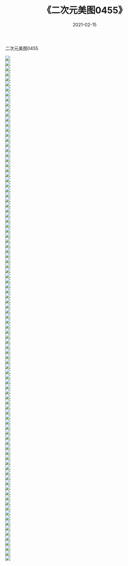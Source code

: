 ﻿---
layout: post
title:  《二次元美图0455》
date:   2021-02-15
img: http://imgx.orgx.ga/二次元/2021/二次元美图0455/000.jpg
categories: [美女, 清纯, 唯美]
---

二次元美图0455

 ![](http://imgx.orgx.ga/二次元/2021/二次元美图0455/001.jpg) <br>![](http://imgx.orgx.ga/二次元/2021/二次元美图0455/002.jpg) <br>![](http://imgx.orgx.ga/二次元/2021/二次元美图0455/003.jpg) <br>![](http://imgx.orgx.ga/二次元/2021/二次元美图0455/004.jpg) <br>![](http://imgx.orgx.ga/二次元/2021/二次元美图0455/005.jpg) <br>![](http://imgx.orgx.ga/二次元/2021/二次元美图0455/006.jpg) <br>![](http://imgx.orgx.ga/二次元/2021/二次元美图0455/007.jpg) <br>![](http://imgx.orgx.ga/二次元/2021/二次元美图0455/008.jpg) <br>![](http://imgx.orgx.ga/二次元/2021/二次元美图0455/009.jpg) <br>![](http://imgx.orgx.ga/二次元/2021/二次元美图0455/010.jpg) <br>![](http://imgx.orgx.ga/二次元/2021/二次元美图0455/011.jpg) <br>![](http://imgx.orgx.ga/二次元/2021/二次元美图0455/012.jpg) <br>![](http://imgx.orgx.ga/二次元/2021/二次元美图0455/013.jpg) <br>![](http://imgx.orgx.ga/二次元/2021/二次元美图0455/014.jpg) <br>![](http://imgx.orgx.ga/二次元/2021/二次元美图0455/015.jpg) <br>![](http://imgx.orgx.ga/二次元/2021/二次元美图0455/016.jpg) <br>![](http://imgx.orgx.ga/二次元/2021/二次元美图0455/017.jpg) <br>![](http://imgx.orgx.ga/二次元/2021/二次元美图0455/018.jpg) <br>![](http://imgx.orgx.ga/二次元/2021/二次元美图0455/019.jpg) <br>![](http://imgx.orgx.ga/二次元/2021/二次元美图0455/020.jpg) <br>![](http://imgx.orgx.ga/二次元/2021/二次元美图0455/021.jpg) <br>![](http://imgx.orgx.ga/二次元/2021/二次元美图0455/022.jpg) <br>![](http://imgx.orgx.ga/二次元/2021/二次元美图0455/023.jpg) <br>![](http://imgx.orgx.ga/二次元/2021/二次元美图0455/024.jpg) <br>![](http://imgx.orgx.ga/二次元/2021/二次元美图0455/025.jpg) <br>![](http://imgx.orgx.ga/二次元/2021/二次元美图0455/026.jpg) <br>![](http://imgx.orgx.ga/二次元/2021/二次元美图0455/027.jpg) <br>![](http://imgx.orgx.ga/二次元/2021/二次元美图0455/028.jpg) <br>![](http://imgx.orgx.ga/二次元/2021/二次元美图0455/029.jpg) <br>![](http://imgx.orgx.ga/二次元/2021/二次元美图0455/030.jpg) <br>![](http://imgx.orgx.ga/二次元/2021/二次元美图0455/031.jpg) <br>![](http://imgx.orgx.ga/二次元/2021/二次元美图0455/032.jpg) <br>![](http://imgx.orgx.ga/二次元/2021/二次元美图0455/033.jpg) <br>![](http://imgx.orgx.ga/二次元/2021/二次元美图0455/034.jpg) <br>![](http://imgx.orgx.ga/二次元/2021/二次元美图0455/035.jpg) <br>![](http://imgx.orgx.ga/二次元/2021/二次元美图0455/036.jpg) <br>![](http://imgx.orgx.ga/二次元/2021/二次元美图0455/037.jpg) <br>![](http://imgx.orgx.ga/二次元/2021/二次元美图0455/038.jpg) <br>![](http://imgx.orgx.ga/二次元/2021/二次元美图0455/039.jpg) <br>![](http://imgx.orgx.ga/二次元/2021/二次元美图0455/040.jpg) <br>![](http://imgx.orgx.ga/二次元/2021/二次元美图0455/041.jpg) <br>![](http://imgx.orgx.ga/二次元/2021/二次元美图0455/042.jpg) <br>![](http://imgx.orgx.ga/二次元/2021/二次元美图0455/043.jpg) <br>![](http://imgx.orgx.ga/二次元/2021/二次元美图0455/044.jpg) <br>![](http://imgx.orgx.ga/二次元/2021/二次元美图0455/045.jpg) <br>![](http://imgx.orgx.ga/二次元/2021/二次元美图0455/046.jpg) <br>![](http://imgx.orgx.ga/二次元/2021/二次元美图0455/047.jpg) <br>![](http://imgx.orgx.ga/二次元/2021/二次元美图0455/048.jpg) <br>![](http://imgx.orgx.ga/二次元/2021/二次元美图0455/049.jpg) <br>![](http://imgx.orgx.ga/二次元/2021/二次元美图0455/050.jpg) <br>![](http://imgx.orgx.ga/二次元/2021/二次元美图0455/051.jpg) <br>![](http://imgx.orgx.ga/二次元/2021/二次元美图0455/052.jpg) <br>![](http://imgx.orgx.ga/二次元/2021/二次元美图0455/053.jpg) <br>![](http://imgx.orgx.ga/二次元/2021/二次元美图0455/054.jpg) <br>![](http://imgx.orgx.ga/二次元/2021/二次元美图0455/055.jpg) <br>![](http://imgx.orgx.ga/二次元/2021/二次元美图0455/056.jpg) <br>![](http://imgx.orgx.ga/二次元/2021/二次元美图0455/057.jpg) <br>![](http://imgx.orgx.ga/二次元/2021/二次元美图0455/058.jpg) <br>![](http://imgx.orgx.ga/二次元/2021/二次元美图0455/059.jpg) <br>![](http://imgx.orgx.ga/二次元/2021/二次元美图0455/060.jpg) <br>![](http://imgx.orgx.ga/二次元/2021/二次元美图0455/061.jpg) <br>![](http://imgx.orgx.ga/二次元/2021/二次元美图0455/062.jpg) <br>![](http://imgx.orgx.ga/二次元/2021/二次元美图0455/063.jpg) <br>![](http://imgx.orgx.ga/二次元/2021/二次元美图0455/064.jpg) <br>![](http://imgx.orgx.ga/二次元/2021/二次元美图0455/065.jpg) <br>![](http://imgx.orgx.ga/二次元/2021/二次元美图0455/066.jpg) <br>![](http://imgx.orgx.ga/二次元/2021/二次元美图0455/067.jpg) <br>![](http://imgx.orgx.ga/二次元/2021/二次元美图0455/068.jpg) <br>![](http://imgx.orgx.ga/二次元/2021/二次元美图0455/069.jpg) <br>![](http://imgx.orgx.ga/二次元/2021/二次元美图0455/070.jpg) <br>![](http://imgx.orgx.ga/二次元/2021/二次元美图0455/071.jpg) <br>![](http://imgx.orgx.ga/二次元/2021/二次元美图0455/072.jpg) <br>![](http://imgx.orgx.ga/二次元/2021/二次元美图0455/073.jpg) <br>![](http://imgx.orgx.ga/二次元/2021/二次元美图0455/074.jpg) <br>![](http://imgx.orgx.ga/二次元/2021/二次元美图0455/075.jpg) <br>![](http://imgx.orgx.ga/二次元/2021/二次元美图0455/076.jpg) <br>![](http://imgx.orgx.ga/二次元/2021/二次元美图0455/077.jpg) <br>![](http://imgx.orgx.ga/二次元/2021/二次元美图0455/078.jpg) <br>![](http://imgx.orgx.ga/二次元/2021/二次元美图0455/079.jpg) <br>![](http://imgx.orgx.ga/二次元/2021/二次元美图0455/080.jpg) <br>![](http://imgx.orgx.ga/二次元/2021/二次元美图0455/081.jpg) <br>![](http://imgx.orgx.ga/二次元/2021/二次元美图0455/082.jpg) <br>![](http://imgx.orgx.ga/二次元/2021/二次元美图0455/083.jpg) <br>![](http://imgx.orgx.ga/二次元/2021/二次元美图0455/084.jpg) <br>![](http://imgx.orgx.ga/二次元/2021/二次元美图0455/085.jpg) <br>![](http://imgx.orgx.ga/二次元/2021/二次元美图0455/086.jpg) <br>![](http://imgx.orgx.ga/二次元/2021/二次元美图0455/087.jpg) <br>![](http://imgx.orgx.ga/二次元/2021/二次元美图0455/088.jpg) <br>![](http://imgx.orgx.ga/二次元/2021/二次元美图0455/089.jpg) <br>![](http://imgx.orgx.ga/二次元/2021/二次元美图0455/090.jpg) <br>![](http://imgx.orgx.ga/二次元/2021/二次元美图0455/091.jpg) <br>![](http://imgx.orgx.ga/二次元/2021/二次元美图0455/092.jpg) <br>![](http://imgx.orgx.ga/二次元/2021/二次元美图0455/093.jpg) <br>![](http://imgx.orgx.ga/二次元/2021/二次元美图0455/094.jpg) <br>![](http://imgx.orgx.ga/二次元/2021/二次元美图0455/095.jpg) <br>![](http://imgx.orgx.ga/二次元/2021/二次元美图0455/096.jpg) <br>![](http://imgx.orgx.ga/二次元/2021/二次元美图0455/097.jpg) <br>![](http://imgx.orgx.ga/二次元/2021/二次元美图0455/098.jpg) <br>![](http://imgx.orgx.ga/二次元/2021/二次元美图0455/099.jpg) <br>![](http://imgx.orgx.ga/二次元/2021/二次元美图0455/100.jpg) <br>